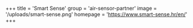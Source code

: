 +++
title = 'Smart Sense'
group = 'air-sensor-partner'
image = '/uploads/smart-sense.png'
homepage = 'https://www.smart-sense.hr/en/'
+++